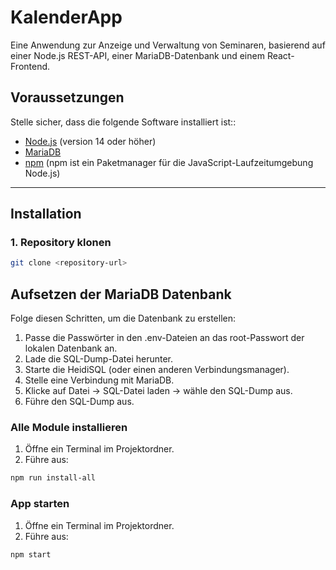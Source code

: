 # KalenderApp

Eine Anwendung zur Anzeige und Verwaltung von Seminaren, basierend auf einer Node.js REST-API, einer MariaDB-Datenbank und einem React-Frontend.

## Voraussetzungen

Stelle sicher, dass die folgende Software installiert ist::

- [Node.js](https://nodejs.org/) (version 14 oder höher)
- [MariaDB](https://mariadb.org/)
- [npm](https://www.npmjs.com/) (npm ist ein Paketmanager für die JavaScript-Laufzeitumgebung Node.js)

---

## Installation

### 1. Repository klonen

```bash
git clone <repository-url>
```

## Aufsetzen der MariaDB Datenbank

Folge diesen Schritten, um die Datenbank zu erstellen:

1. Passe die Passwörter in den .env-Dateien an das root-Passwort der lokalen Datenbank an.
2. Lade die SQL-Dump-Datei herunter.
3. Starte die HeidiSQL (oder einen anderen Verbindungsmanager).
4. Stelle eine Verbindung mit MariaDB.
5. Klicke auf Datei -> SQL-Datei laden -> wähle den SQL-Dump aus.
6. Führe den SQL-Dump aus.

### Alle Module installieren

1. Öffne ein Terminal im Projektordner.
2. Führe aus:

```bash
npm run install-all
```

### App starten

1. Öffne ein Terminal im Projektordner.
2. Führe aus:

```bash
npm start
```
